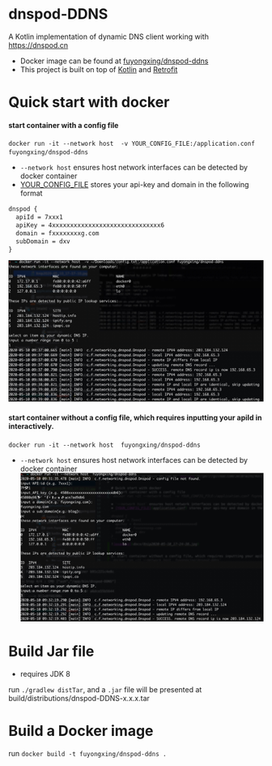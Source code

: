 # dnspod-DDNS
A Kotlin implementation of dynamic DNS client working with https://dnspod.cn

* Docker image can be found at [fuyongxing/dnspod-ddns](https://cloud.docker.com/repository/docker/fuyongxing/dnspod-ddns/general)
* This project is built on top of [Kotlin](https://github.com/JetBrains/kotlin) and [Retrofit](https://github.com/square/retrofit)


# Quick start with docker
#### start container with a config file

`docker run -it --network host  -v YOUR_CONFIG_FILE:/application.conf fuyongxing/dnspod-ddns`

* `--network host` ensures host network interfaces can be detected by docker container
* [YOUR_CONFIG_FILE](docs/application.conf) stores your api-key and domain in the following format
```
dnspod {
  apiId = 7xxx1
  apiKey = 4xxxxxxxxxxxxxxxxxxxxxxxxxxxxxx6
  domain = fxxxxxxxxg.com
  subDomain = dxv
}
```
![example](docs/Xnip2020-05-10_17-39-37.jpg)


#### start container without a config file, which requires inputting your apiId in interactively.

`docker run -it --network host  fuyongxing/dnspod-ddns`
* `--network host` ensures host network interfaces can be detected by docker container
![example](docs/Xnip2020-05-10_17-34-21.jpg)

# Build Jar file
* requires JDK 8

run `./gradlew distTar`, and a `.jar` file will be presented at build/distributions/dnspod-DDNS-x.x.x.tar

# Build a Docker image
run `docker build -t fuyongxing/dnspod-ddns .`